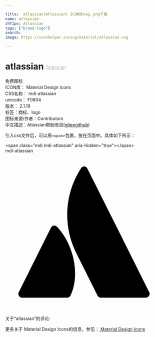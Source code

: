 ```yaml
---

title:  atlassian(Atlassian) ICON转svg、png下载
name: atlassian
zhTips: Atlassian
tags: ["brand-logo"]
search: 
image: https://iconhelper.cn/svg/material/atlassian.svg

---
```


# atlassian  <small style="font-size: 60%;font-weight: 100">Atlassian</small>


<div class="detail-page">
<p>
<span><span class="badge-success badge">免费图标</span> </span>
<br/>
<span>
ICON库：
<span class="badge-secondary badge">Material Design Icons</span> 
</span>
<br/>
<span>
CSS名称：
<span class="badge-secondary badge">mdi-atlassian</span> 
</span>
<br/>
<span>
unicode：
<span class="badge-secondary badge">F0804</span> 
<copy-btn content='F0804' btn-title=""></copy-btn>
<copy-btn :content='String.fromCodePoint(parseInt("F0804", 16))' btn-title="复制U"></copy-btn>
</span>
<br/>
<span>
版本：
<span class="badge-secondary badge">2.1.19</span> 
</span><br/><span>标签：<span class="badge-light badge"><router-link to="/tags/brand-logo.html">商标、logo</router-link></span></span>
<br/>
<span>图标来源/作者：<span class="badge-light badge">Contributors</span></span> 
<br/>
<span class="zh-detail">中文描述：<span class="badge-primary badge">Atlassian</span><span class="help-link"><span>帮助改进</span>(<a href="https://gitee.com/liuwave/icon-helper/edit/master/json/material/atlassian.json" target="_blank" rel="noopener noreferrer">gitee</a><a href="https://github.com/liuwave/icon-helper/edit/master/json/material/atlassian.json" target="_blank" rel="noopener noreferrer">github</a></span>)</span><br/>
</p>
</div>
<div class="alert alert-dark">
  <i class="mdi mdi-atlassian mdi-48px"></i>
  <i class="mdi mdi-atlassian mdi-36px"></i>
  <i class="mdi mdi-atlassian mdi-24px"></i>
  <i class="mdi mdi-atlassian mdi-18px"></i>
</div>
<div>
  <p>引入css文件后，可以用<code>&lt;span&gt;</code>包裹，放在页面中。具体如下所示：    
  </p>
  <div class="alert alert-primary" style="font-size: 14px">
    &lt;span class="mdi mdi-atlassian" aria-hidden="true"&gt;&lt;/span&gt;
    <copy-btn content='<span class="mdi mdi-atlassian" aria-hidden="true"></span>'></copy-btn>
  </div>
  <div class="alert alert-secondary">
    <i class="mdi mdi-atlassian"
    style="font-size: 24px"
    aria-hidden="true"></i> mdi-atlassian
    <copy-btn content="mdi-atlassian" btn-title="复制图标名称"></copy-btn>
  </div>
</div>
<div id="svg" class="svg-wrap">
<svg xmlns="http://www.w3.org/2000/svg" viewBox="0 0 24 24"><path d="M7.93,11.24C7.74,11 7.38,10.94 7.13,11.13C7.06,11.19 7,11.26 6.96,11.34L2.06,21.15C1.91,21.44 2.03,21.79 2.32,21.94C2.4,22 2.5,22 2.59,22H9.41C9.63,22 9.84,21.88 9.94,21.68C11.41,18.63 10.5,14 7.93,11.24M11.53,2.31C9.05,6.14 8.76,11 10.77,15.09L14.06,21.68C14.17,21.88 14.37,22 14.59,22H21.41A0.59,0.59 0 0,0 22,21.41C22,21.32 22,21.23 21.94,21.15C21.94,21.15 12.76,2.77 12.5,2.31C12.39,2.04 12.06,1.92 11.78,2.06C11.67,2.11 11.58,2.2 11.53,2.31Z" /></svg>
</div>
<detail full-name='mdi-atlassian'></detail>
<div>
<p>关于“atlassian”的评论:</p>
</div>
<Vssue title="关于“atlassian”的评论" ></Vssue>    
<div><p>更多关于 Material Design Icons的信息，参见：<a target="_blank" href="https://iconhelper.cn/material.html"> Material Design Icons</a>
</p></div>
